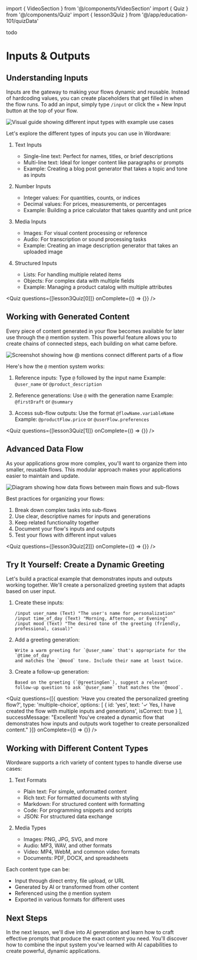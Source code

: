 import { VideoSection } from '@/components/VideoSection'
import { Quiz } from '@/components/Quiz'
import { lesson3Quiz } from '@/app/education-101/quizData'




<VideoSection>
todo
</VideoSection>

# Inputs & Outputs

## Understanding Inputs

Inputs are the gateway to making your flows dynamic and reusable. Instead of hardcoding values, you can create placeholders that get filled in when the flow runs. To add an input, simply type `/input` or click the + New Input button at the top of your flow.

<div className="my-8 -mx-4 sm:-mx-6">
  <img 
    src="https://placehold.co/1200x600/e5e7eb/475569?text=Input+Types+and+Examples" 
    alt="Visual guide showing different input types with example use cases"
    className="w-full block"
  />
</div>

Let's explore the different types of inputs you can use in Wordware:

1. Text Inputs
   - Single-line text: Perfect for names, titles, or brief descriptions
   - Multi-line text: Ideal for longer content like paragraphs or prompts
   - Example: Creating a blog post generator that takes a topic and tone as inputs

2. Number Inputs
   - Integer values: For quantities, counts, or indices
   - Decimal values: For prices, measurements, or percentages
   - Example: Building a price calculator that takes quantity and unit price

3. Media Inputs
   - Images: For visual content processing or reference
   - Audio: For transcription or sound processing tasks
   - Example: Creating an image description generator that takes an uploaded image

4. Structured Inputs
   - Lists: For handling multiple related items
   - Objects: For complex data with multiple fields
   - Example: Managing a product catalog with multiple attributes

<Quiz questions={[lesson3Quiz[0]]} onComplete={() => {}} />

## Working with Generated Content

Every piece of content generated in your flow becomes available for later use through the `@` mention system. This powerful feature allows you to create chains of connected steps, each building on what came before.

<div className="my-8 -mx-4 sm:-mx-6">
  <img 
    src="https://placehold.co/1200x600/e5e7eb/475569?text=@+Mention+System+in+Action" 
    alt="Screenshot showing how @ mentions connect different parts of a flow"
    className="w-full block"
  />
</div>

Here's how the `@` mention system works:

1. Reference inputs: Type `@` followed by the input name
   Example: `@user_name` or `@product_description`

2. Reference generations: Use `@` with the generation name
   Example: `@firstDraft` or `@summary`

3. Access sub-flow outputs: Use the format `@flowName.variableName`
   Example: `@productFlow.price` or `@userFlow.preferences`

<Quiz questions={[lesson3Quiz[1]]} onComplete={() => {}} />

## Advanced Data Flow

As your applications grow more complex, you'll want to organize them into smaller, reusable flows. This modular approach makes your applications easier to maintain and update.

<div className="my-8 -mx-4 sm:-mx-6">
  <img 
    src="https://placehold.co/1200x600/e5e7eb/475569?text=Advanced+Flow+Architecture" 
    alt="Diagram showing how data flows between main flows and sub-flows"
    className="w-full block"
  />
</div>

Best practices for organizing your flows:

1. Break down complex tasks into sub-flows
2. Use clear, descriptive names for inputs and generations
3. Keep related functionality together
4. Document your flow's inputs and outputs
5. Test your flows with different input values

<Quiz questions={[lesson3Quiz[2]]} onComplete={() => {}} />

## Try It Yourself: Create a Dynamic Greeting

Let's build a practical example that demonstrates inputs and outputs working together. We'll create a personalized greeting system that adapts based on user input.

1. Create these inputs:
   ```
   /input user_name (Text) "The user's name for personalization"
   /input time_of_day (Text) "Morning, Afternoon, or Evening"
   /input mood (Text) "The desired tone of the greeting (friendly, professional, casual)"
   ```

2. Add a greeting generation:
   ```
   Write a warm greeting for `@user_name` that's appropriate for the `@time_of_day` 
   and matches the `@mood` tone. Include their name at least twice.
   ```

3. Create a follow-up generation:
   ```
   Based on the greeting (`@greetingGen`), suggest a relevant 
   follow-up question to ask `@user_name` that matches the `@mood`.
   ```

<Quiz 
  questions={[{
    question: 'Have you created the personalized greeting flow?',
    type: 'multiple-choice',
    options: [
      { id: 'yes', text: '✓ Yes, I have created the flow with multiple inputs and generations', isCorrect: true }
    ],
    successMessage: "Excellent! You've created a dynamic flow that demonstrates how inputs and outputs work together to create personalized content."
  }]} 
  onComplete={() => {}} 
/>

## Working with Different Content Types

Wordware supports a rich variety of content types to handle diverse use cases:

1. Text Formats
   - Plain text: For simple, unformatted content
   - Rich text: For formatted documents with styling
   - Markdown: For structured content with formatting
   - Code: For programming snippets and scripts
   - JSON: For structured data exchange

2. Media Types
   - Images: PNG, JPG, SVG, and more
   - Audio: MP3, WAV, and other formats
   - Video: MP4, WebM, and common video formats
   - Documents: PDF, DOCX, and spreadsheets

Each content type can be:
- Input through direct entry, file upload, or URL
- Generated by AI or transformed from other content
- Referenced using the `@` mention system
- Exported in various formats for different uses

## Next Steps

In the next lesson, we'll dive into AI generation and learn how to craft effective prompts that produce the exact content you need. You'll discover how to combine the input system you've learned with AI capabilities to create powerful, dynamic applications. 